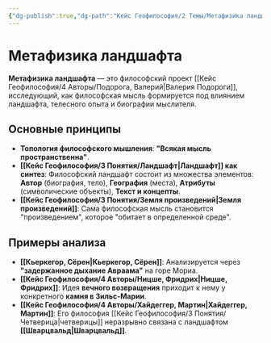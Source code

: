 ```yaml
---
{"dg-publish":true,"dg-path":"Кейс Геофилософия/2 Темы/Метафизика ландшафта","permalink":"/kejs-geofilosofiya/2-temy/metafizika-landshafta/"}
---
```


# Метафизика ландшафта

**Метафизика ландшафта** — это философский проект [[Кейс Геофилософия/4 Авторы/Подорога, Валерий\|Валерия Подороги]], исследующий, как философская мысль формируется под влиянием ландшафта, телесного опыта и биографии мыслителя.

## Основные принципы

- **Топология философского мышления**: **"Всякая мысль пространственна"**.
- **[[Кейс Геофилософия/3 Понятия/Ландшафт\|Ландшафт]] как синтез**: Философский ландшафт состоит из множества элементов: **Автор** (биография, тело), **География** (места), **Атрибуты** (символические объекты), **Текст и концепты**.
- **[[Кейс Геофилософия/3 Понятия/Земля произведений\|Земля произведений]]**: Сама философская мысль становится "произведением", которое "обитает в определенной среде".

## Примеры анализа
- **[[Кьеркегор, Сёрен\|Кьеркегор, Сёрен]]**: Анализируется через **"задержанное дыхание Авраама"** на горе Мориа.
- **[[Кейс Геофилософия/4 Авторы/Ницше, Фридрих\|Ницше, Фридрих]]**: Идея **вечного возвращения** приходит к нему у конкретного **камня в Зильс-Марии**.
- **[[Кейс Геофилософия/4 Авторы/Хайдеггер, Мартин\|Хайдеггер, Мартин]]**: Его философия [[Кейс Геофилософия/3 Понятия/Четверица\|четверицы]] неразрывно связана с ландшафтом **[[Шварцвальд\|Шварцвальд]]**.
